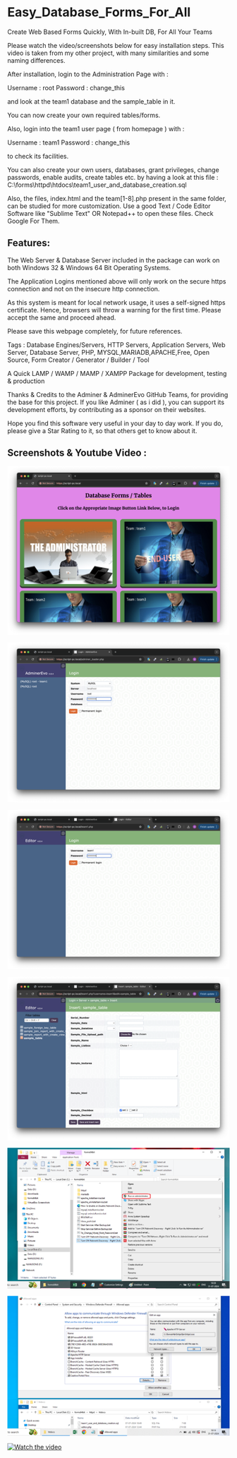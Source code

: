 # Easy_Database_Forms_For_All
Create Web Based Forms Quickly, With In-built DB, For All Your Teams

Please watch the video/screenshots below for easy installation steps. This video is taken from my other project, with many similarities and some naming differences.

After installation, login to the Administration Page with :

Username : root
Password : change_this

and look at the team1 database and the sample_table in it.

You can now create your own required tables/forms.

Also, login into the team1 user page ( from homepage ) with :

Username : team1 
Password : change_this

to check its facilities.

You can also create your own users, databases, grant privileges, change passwords, enable audits, create tables etc. by having a look at this file : C:\forms\httpd\htdocs\team1_user_and_database_creation.sql

Also, the files, index.html and the team[1-8].php present in the same folder, can be studied for more customization. Use a good Text / Code Editor Software like "Sublime Text" OR Notepad++ to open these files. Check Google For Them.

## Features:

The Web Server & Database Server included in the package can work on both Windows 32 & Windows 64 Bit Operating Systems.

The Application Logins mentioned above will only work on the secure https connection and not on the insecure http connection.

As this system is meant for local network usage, it uses a self-signed https certificate. Hence, browsers will throw a warning for the first time. Please accept the same and proceed ahead.

Please save this webpage completely, for future references.

Tags : Database Engines/Servers, HTTP Servers, Application Servers, Web Server, Database Server, PHP, MYSQL,MARIADB,APACHE,Free, Open Source, Form Creator / Generator / Builder / Tool

A Quick LAMP / WAMP / MAMP / XAMPP Package for development, testing & production

Thanks & Credits to the Adminer & AdminerEvo GitHub Teams, for providing the base for this project. If you like Adminer ( as i did ), you can support its development efforts, by contributing as a sponsor on their websites.

Hope you find this software very useful in your day to day work. If you do, please give a Star Rating to it, so that others get to know about it.

## Screenshots & Youtube Video : 

![Alt Text](https://github.com/linuxguist/Easy_Database_Forms_For_All/blob/main/screenshot1.png "Image Title")

![Alt Text](https://github.com/linuxguist/Easy_Database_Forms_For_All/blob/main/screenshot2.png "Image Title")

![Alt Text](https://github.com/linuxguist/Easy_Database_Forms_For_All/blob/main/screenshot3.png "Image Title")

![Alt Text](https://github.com/linuxguist/Easy_Database_Forms_For_All/blob/main/screenshot4.png "Image Title")

![Alt Text](https://github.com/linuxguist/Easy_Database_Forms_For_All/blob/main/screenshot5.png "Image Title")

![Alt Text](https://github.com/linuxguist/Easy_Database_Forms_For_All/blob/main/screenshot6.png "Image Title")

[![Watch the video](https://img.youtube.com/vi/FCL0jFjDAwY/maxresdefault.jpg)](https://youtu.be/FCL0jFjDAwY)
